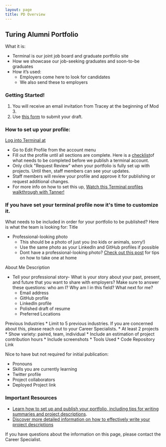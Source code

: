 ```yaml
---
layout: page
title: PD Overview 
---
```


## Turing Alumni Portfolio 
What it is:
* Terminal is our joint job board and graduate portfolio site
* How we showcase our job-seeking graduates and soon-to-be graduates
* How it’s used:
  * Employers come here to look for candidates
  * We also send these to employers

### Getting Started! 
1. You will receive an email invitation from Tracey at the beginning of Mod 3.
2. Use [this form](https://docs.google.com/forms/d/e/1FAIpQLSfKXVnpYdlwE4FpsAcG2tKfxTu4K4m7cpsgldbpIC03ZLCL6A/viewform) to submit your draft.

###  How to set up your profile:
[Log into Terminal at](https://terminal.turing.edu/developers/sign_in)

* Go to Edit Profile from the account menu
* Fill out the profile until all sections are complete. Here is a [checklist](https://careerdev.turing.edu/resources/terminal_directions)of what needs to be completed before we publish a terminal account.
* Only click "Request Review" when your portfolio is fully set up with projects. Until then, staff members can see your updates.
* Staff members will review your profile and approve it for publishing or request additional changes.
* For more info on how to set this up, [Watch this Terminal profiles walkthrough with Tanner!](https://drive.google.com/file/d/1NqHrdkr0B5wEvEaH9Z8dJK56TcSJoV_t/view)

### If you have set your terminal profile now it's time to customize it.
What needs to be included in order for your portfolio to be published? Here is what the team is looking for:
Title
* Professional-looking photo
  *  This should be a photo of just you (no kids or animals, sorry!)
  * Use the same photo as your LinkedIn and GitHub profiles if possible
  * Dont have a professional-looking photo? [Check out this post](https://writing.turing.edu/how-to-take-your-own-linkedin-headshot/) for tips on how to take one at home

About Me Description

* Tell your professional story- What is your story about your past, present, and future that you want to share with employers? Make sure to answer these questions: who am I? Why am 
  I in this field? What next for me?
    * Email address
    * GitHub profile
    * LinkedIn profile
    * Polished draft of resume
    * Preferred Locations

 Previous Industries
    * Limit to 5 previous industries. If you are concerned about this, please reach out to your Career Specialists.
    * At least 2 projects
    * Show variety: paired, team, individual
    * Include an estimation of project contribution hours
    * Include screenshots
    * Tools Used
    * Code Repository Link

Nice to have but not required for initial publication:
   * Pronouns
   * Skills you are currently learning
   * Twitter profile
   * Project collaborators
   * Deployed Project link

### Important Resources
* [Learn how to set up and publish your portfolio, including tips for writing summaries and project descriptions]().
* [Discover more detailed information on how to effectively write your project descriptions](https://docs.google.com/document/d/1zKePxhD-xQdLRPeLI21E71ET_U88ZZ-SKTQjRVzs8tM/edit)

If you have questions about the information on this page, please contact the Career Specialist. 
